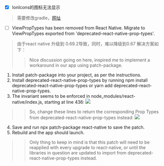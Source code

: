 - [x] IonIcons的图标无法显示
> 需要修改gradle，[网址](https://github.com/oblador/react-native-vector-icons)

- [ ] ViewPropTypes has been removed from React Native. Migrate to ViewPropTypes exported from 'deprecated-react-native-prop-types'. 
> 由于react native 升级到 0.69.2导致，同时，难以降级到0.67
> 解决方案如下：
>> Nice discussion going on here, inspired me to implement a workaround in our app using patch-package.
1. Install patch-package into your project, as per the instructions.
2. Install deprecated-react-native-prop-types by running npm install deprecated-react-native-prop-types or yarn add deprecated-react-native-prop-types.
3. The invariant seems to be enforced in node_modules/react-native/index.js, starting at line 436:
![](https://user-images.githubusercontent.com/26887502/180035338-d1a0644a-f3bd-4485-a3da-dc5f340da86b.png)
>> So, change these lines to return the corresponding Prop Types from deprecated-react-native-prop-types instead:
![](https://user-images.githubusercontent.com/26887502/180035916-16b5be9b-c9c1-406d-b46e-e2e93bda5cf9.png)
4. Save and run npx patch-package react-native to save the patch.
5. Rebuild and the app should launch.
>> Only thing to keep in mind is that this patch will need to be reapplied with every upgrade to react-native, or until the libraries in question are updated to import from deprecated-react-native-prop-types instead.